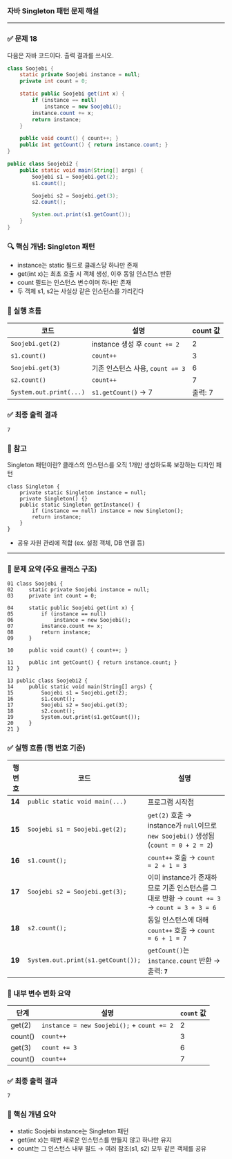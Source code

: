 ### 자바 Singleton 패턴 문제 해설
---

### ✅ 문제 18

다음은 자바 코드이다. 출력 결과를 쓰시오.

```java
class Soojebi {
    static private Soojebi instance = null;
    private int count = 0;

    static public Soojebi get(int x) {
        if (instance == null)
            instance = new Soojebi();
        instance.count += x;
        return instance;
    }

    public void count() { count++; }
    public int getCount() { return instance.count; }
}

public class Soojebi2 {
    public static void main(String[] args) {
        Soojebi s1 = Soojebi.get(2);
        s1.count();

        Soojebi s2 = Soojebi.get(3);
        s2.count();

        System.out.print(s1.getCount());
    }
}
```

### 🔍 핵심 개념: Singleton 패턴

- instance는 static 필드로 클래스당 하나만 존재
- get(int x)는 최초 호출 시 객체 생성, 이후 동일 인스턴스 반환
- count 필드는 인스턴스 변수이며 하나만 존재
- 두 객체 s1, s2는 사실상 같은 인스턴스를 가리킨다

### 🧠 실행 흐름

| 코드                      | 설명                         | count 값 |
| ----------------------- | -------------------------- | ------- |
| `Soojebi.get(2)`        | instance 생성 후 `count += 2` | 2       |
| `s1.count()`            | `count++`                  | 3       |
| `Soojebi.get(3)`        | 기존 인스턴스 사용, `count += 3`   | 6       |
| `s2.count()`            | `count++`                  | 7       |
| `System.out.print(...)` | `s1.getCount()` → 7        | 출력: 7   |


### ✅ 최종 출력 결과
```
7
```

### 📘 참고

Singleton 패턴이란?
클래스의 인스턴스를 오직 1개만 생성하도록 보장하는 디자인 패턴

```
class Singleton {
    private static Singleton instance = null;
    private Singleton() {}
    public static Singleton getInstance() {
        if (instance == null) instance = new Singleton();
        return instance;
    }
}
```

- 공유 자원 관리에 적합 (ex. 설정 객체, DB 연결 등)

---

### 📄 문제 요약 (주요 클래스 구조)
```
01 class Soojebi {
02     static private Soojebi instance = null;
03     private int count = 0;

04     static public Soojebi get(int x) {
05         if (instance == null)
06             instance = new Soojebi();
07         instance.count += x;
08         return instance;
09     }

10     public void count() { count++; }

11     public int getCount() { return instance.count; }
12 }

13 public class Soojebi2 {
14     public static void main(String[] args) {
15         Soojebi s1 = Soojebi.get(2);
16         s1.count();
17         Soojebi s2 = Soojebi.get(3);
18         s2.count();
19         System.out.print(s1.getCount());
20     }
21 }
```

### ✅ 실행 흐름 (행 번호 기준)

| 행 번호   | 코드                                 | 설명                                                                          |
| ------ | ---------------------------------- | --------------------------------------------------------------------------- |
| **14** | `public static void main(...)`     | 프로그램 시작점                                                                    |
| **15** | `Soojebi s1 = Soojebi.get(2);`     | `get(2)` 호출 → instance가 `null`이므로 `new Soojebi()` 생성됨 (`count = 0 + 2 = 2`) |
| **16** | `s1.count();`                      | `count++` 호출 → `count = 2 + 1 = 3`                                          |
| **17** | `Soojebi s2 = Soojebi.get(3);`     | 이미 instance가 존재하므로 기존 인스턴스를 그대로 반환 → `count += 3` → `count = 3 + 3 = 6`     |
| **18** | `s2.count();`                      | 동일 인스턴스에 대해 `count++` 호출 → `count = 6 + 1 = 7`                              |
| **19** | `System.out.print(s1.getCount());` | `getCount()`는 `instance.count` 반환 → 출력: **`7`**                             |


### 🧠 내부 변수 변화 요약

| 단계      | 설명                                         | `count` 값 |
| ------- | ------------------------------------------ | --------- |
| get(2)  | `instance = new Soojebi();` + `count += 2` | 2         |
| count() | `count++`                                  | 3         |
| get(3)  | `count += 3`                               | 6         |
| count() | `count++`                                  | 7         |

### ✅ 최종 출력 결과
```
7
```

### 🔁 핵심 개념 요약

- static Soojebi instance는 Singleton 패턴
- get(int x)는 매번 새로운 인스턴스를 만들지 않고 하나만 유지
- count는 그 인스턴스 내부 필드 → 여러 참조(s1, s2) 모두 같은 객체를 공유

